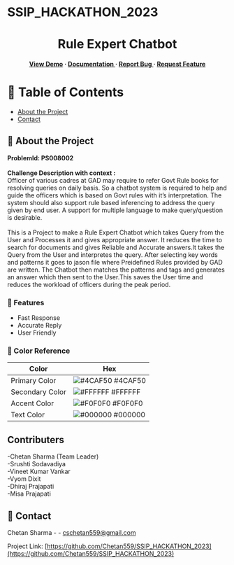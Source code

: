 # SSIP_HACKATHON_2023

<div align='center'>

<h1>Rule Expert Chatbot</h1>
<h4> <a href=https://chetan559.github.io/SSIP_HACKATHON_2023/Draft2/>View Demo</a> <span> · </span> <a href="https://github.com/Chetan559/SSIP_HACKATHON_2023/blob/master/README.md"> Documentation </a> <span> · </span> <a href="https://github.com/Chetan559/SSIP_HACKATHON_2023/issues"> Report Bug </a> <span> · </span> <a href="https://github.com/Chetan559/SSIP_HACKATHON_2023/issues"> Request Feature </a> </h4>


</div>

# :notebook_with_decorative_cover: Table of Contents

- [About the Project](#star2-about-the-project)
- [Contact](#handshake-contact)


## :star2: About the Project
**ProblemId: PS008002** <br>
<br>
**Challenge Description with context :** <br>
Officer of various cadres at GAD may require to refer Govt Rule books for resolving queries on daily basis. So a chatbot system is required to help and guide the officers which is based on Govt rules with it’s interpretation. The system should also support rule based inferencing to address the query given by end user. A support for multiple language to make query/question is desirable. <br>
<br>
This is a Project to make a Rule Expert Chatbot which takes Query from the User and Processes it and gives appropriate answer. It reduces the time to search for documents and gives Reliable and Accurate answers.It takes the Query from the User and interpretes the query. After selecting key words and patterns it goes to jason file where Preidefined Rules provided by GAD are written. The Chatbot then matches the patterns and tags and generates an answer which then sent to the User.This saves the User time and reduces the workload of officers during the peak period.

### :dart: Features
- Fast Response
- Accurate Reply
- User Friendly


### :art: Color Reference
| Color | Hex |
| --------------- | ---------------------------------------------------------------- |
| Primary Color | ![#4CAF50](https://via.placeholder.com/10/4CAF50?text=+) #4CAF50 |
| Secondary Color | ![#FFFFFF](https://via.placeholder.com/10/FFFFFF?text=+) #FFFFFF |
| Accent Color | ![#F0F0F0](https://via.placeholder.com/10/F0F0F0?text=+) #F0F0F0 |
| Text Color | ![#000000](https://via.placeholder.com/10/000000?text=+) #000000 |

## Contributers
-Chetan Sharma (Team Leader) <br>
-Srushti Sodavadiya <br>
-Vineet Kumar Vankar <br>
-Vyom Dixit <br>
-Dhiraj Prajapati <br>
-Misa Prajapati

## :handshake: Contact

Chetan Sharma - - cschetan559@gmail.com

Project Link: [https://github.com/Chetan559/SSIP_HACKATHON_2023](https://github.com/Chetan559/SSIP_HACKATHON_2023)
